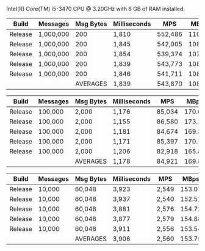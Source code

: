 Intel(R) Core(TM) i5-3470 CPU @ 3.20GHz with 8 GB of RAM installed.

|   Build |   Messages | Msg Bytes | Milliseconds |        MPS |     MBps |
|---------|------------|-----------|--------------|------------|----------|
| Release |  1,000,000 |       200 |        1,810 |    552,486 |   110.50 |
| Release |  1,000,000 |       200 |        1,845 |    542,005 |   108.40 |
| Release |  1,000,000 |       200 |        1,854 |    539,374 |   107.87 |
| Release |  1,000,000 |       200 |        1,839 |    543,773 |   108.75 |
| Release |  1,000,000 |       200 |        1,846 |    541,711 |   108.34 |
|         |            |  AVERAGES |        1,839 |    543,870 |   108.77 |

|   Build |   Messages | Msg Bytes | Milliseconds |        MPS |     MBps |
|---------|------------|-----------|--------------|------------|----------|
| Release |    100,000 |     2,000 |        1,176 |     85,034 |   170.07 |
| Release |    100,000 |     2,000 |        1,155 |     86,580 |   173.16 |
| Release |    100,000 |     2,000 |        1,181 |     84,674 |   169.35 |
| Release |    100,000 |     2,000 |        1,171 |     85,397 |   170.79 |
| Release |    100,000 |     2,000 |        1,206 |     82,918 |   165.84 |
|         |            |  AVERAGES |        1,178 |     84,921 |   169.84 |

|   Build |   Messages | Msg Bytes | Milliseconds |        MPS |     MBps |
|---------|------------|-----------|--------------|------------|----------|
| Release |     10,000 |    60,048 |        3,923 |      2,549 |   153.07 |
| Release |     10,000 |    60,048 |        3,937 |      2,540 |   152.52 |
| Release |     10,000 |    60,048 |        3,881 |      2,576 |   154.72 |
| Release |     10,000 |    60,048 |        3,877 |      2,579 |   154.88 |
| Release |     10,000 |    60,048 |        3,911 |      2,556 |   153.54 |
|         |            |  AVERAGES |        3,906 |      2,560 |   153.75 |